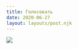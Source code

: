 ```yaml
---
title: Голосовать
date: 2020-06-27
layout: layouts/post.njk
---
```

![](https://i.imgur.com/srMTK3T.jpg)